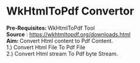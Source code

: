 # WkHtmlToPdf Convertor

<b> Pre-Requisites: </b> WkHtmlToPdf Tool </br>
<b> Source</b> : https://wkhtmltopdf.org/downloads.html
</br>
<b> Aim: </b>
Convert Html content to Pdf Content.</br>
1.) Convert Html File To Pdf File</br>
2.) Convert Html stream To Pdf byte Stream.</br>
